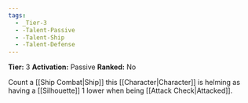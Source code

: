 ```yaml
---
tags:
  - _Tier-3
  - -Talent-Passive
  - -Talent-Ship
  - -Talent-Defense
---
```

**Tier:** 3
**Activation:** Passive
**Ranked:** No

Count a [[Ship Combat|Ship]] this [[Character|Character]] is helming as having a [[Silhouette]] 1 lower when being [[Attack Check|Attacked]].